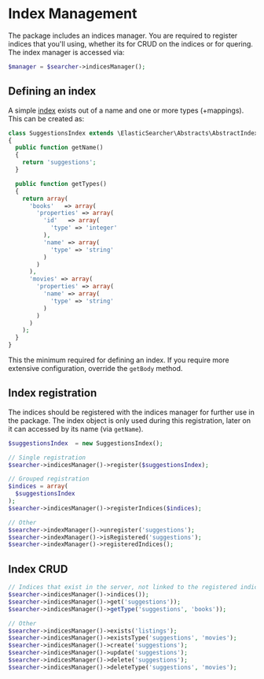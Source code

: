 # Index Management

The package includes an indices manager. You are required to register indices that you'll using, whether its for
CRUD on the indices or for quering. The index manager is accessed via:

```php
$manager = $searcher->indicesManager();
```

## Defining an index

A simple [index](http://www.elasticsearch.org/guide/en/elasticsearch/reference/current/_basic_concepts.html#_index) exists
out of a name and one or more types (+mappings). This can be created as:

```php
class SuggestionsIndex extends \ElasticSearcher\Abstracts\AbstractIndex
{
  public function getName()
  {
    return 'suggestions';
  }

  public function getTypes()
  {
    return array(
      'books'   => array(
        'properties' => array(
          'id'   => array(
            'type' => 'integer'
          ),
          'name' => array(
            'type' => 'string'
          )
        )
      ),
      'movies' => array(
        'properties' => array(
          'name' => array(
            'type' => 'string'
          )
        )
      )
    );
  }
}
```

This the minimum required for defining an index. If you require more extensive configuration, override the `getBody`
method.

## Index registration

The indices should be registered with the indices manager for further use in the package. The index object is only
used during this registration, later on it can accessed by its name (via `getName`).

```php
$suggestionsIndex  = new SuggestionsIndex();

// Single registration
$searcher->indicesManager()->register($suggestionsIndex);

// Grouped registration
$indices = array(
  $suggestionsIndex
);
$searcher->indicesManager()->registerIndices($indices);

// Other
$searcher->indexManager()->unregister('suggestions');
$searcher->indexManager()->isRegistered('suggestions');
$searcher->indexManager()->registeredIndices();
```

## Index CRUD

```php
// Indices that exist in the server, not linked to the registered indices.
$searcher->indicesManager()->indices());
$searcher->indicesManager()->get('suggestions'));
$searcher->indicesManager()->getType('suggestions', 'books'));

// Other
$searcher->indicesManager()->exists('listings');
$searcher->indicesManager()->existsType('suggestions', 'movies');
$searcher->indicesManager()->create('suggestions');
$searcher->indicesManager()->update('suggestions');
$searcher->indicesManager()->delete('suggestions');
$searcher->indicesManager()->deleteType('suggestions', 'movies');
```
